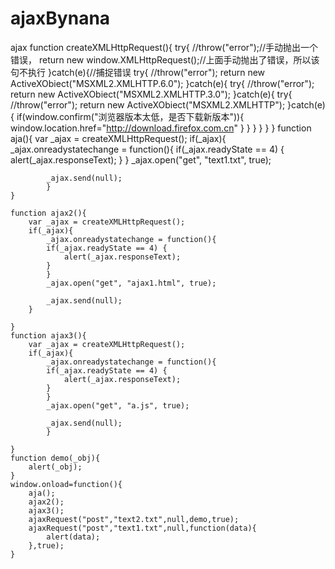 # ajaxBynana
ajax
function createXMLHttpRequest(){
		try{
			//throw("error");//手动抛出一个错误，
			return new window.XMLHttpRequest();//上面手动抛出了错误，所以该句不执行
		}catch(e){//捕捉错误
			try{
				//throw("error");
				return new ActiveXObiect("MSXML2.XMLHTTP.6.0");
			}catch(e){
				try{
					//throw("error");
					return new ActiveXObiect("MSXML2.XMLHTTP.3.0");
				}catch(e){
					try{
						//throw("error");
						return new ActiveXObiect("MSXML2.XMLHTTP");
					}catch(e){
						if(window.confirm("浏览器版本太低，是否下载新版本")){
							window.location.href="http://download.firefox.com.cn"
						}
					}
				}
			}
		}
	}
	function aja(){
		var _ajax = createXMLHttpRequest();
		if(_ajax){
			_ajax.onreadystatechange = function(){
				if(_ajax.readyState == 4) {
					alert(_ajax.responseText);
				}
			}
			_ajax.open("get", "text1.txt", true);

			_ajax.send(null);
			}
	}
	
	function ajax2(){
		var _ajax = createXMLHttpRequest();
		if(_ajax){
			_ajax.onreadystatechange = function(){
			if(_ajax.readyState == 4) {
				alert(_ajax.responseText);
			}
			}
			_ajax.open("get", "ajax1.html", true);

			_ajax.send(null);
		}

	}
	function ajax3(){
		var _ajax = createXMLHttpRequest();
		if(_ajax){
			_ajax.onreadystatechange = function(){
			if(_ajax.readyState == 4) {
				alert(_ajax.responseText);
			}
			}
			_ajax.open("get", "a.js", true);

			_ajax.send(null);
			}

	}
	function demo(_obj){
		alert(_obj);
	}
	window.onload=function(){
		aja();
		ajax2();
		ajax3();
		ajaxRequest("post","text2.txt",null,demo,true);
		ajaxRequest("post","text1.txt",null,function(data){
			alert(data);
		},true);
	}
